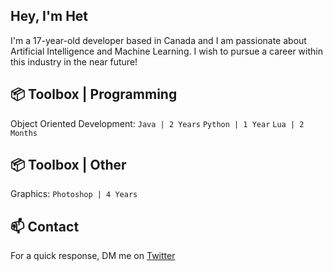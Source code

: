 ## Hey, I'm Het

I'm a 17-year-old developer based in Canada and I am passionate about Artificial Intelligence and Machine Learning. I wish to pursue a career within this industry in the near future!


## 📦 Toolbox | Programming
Object Oriented Development: ```Java | 2 Years``` ```Python | 1 Year``` ```Lua | 2 Months```



## 📦 Toolbox | Other
Graphics: ```Photoshop | 4 Years```



## 📫 Contact
For a quick response, DM me on [Twitter](https://twitter.com/SelectVoid)
